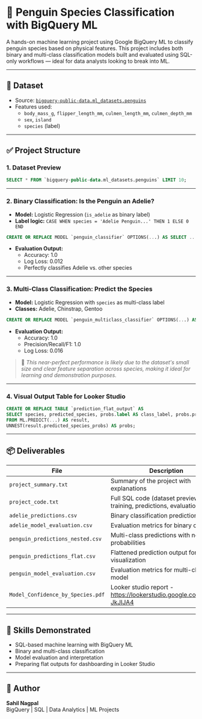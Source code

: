 # 🐧 Penguin Species Classification with BigQuery ML

A hands-on machine learning project using Google BigQuery ML to classify penguin species based on physical features. This project includes both binary and multi-class classification models built and evaluated using SQL-only workflows — ideal for data analysts looking to break into ML.

---

## 📁 Dataset
- Source: [`bigquery-public-data.ml_datasets.penguins`](https://console.cloud.google.com/marketplace/product/bigquery-public-data/ml-datasets)
- Features used:
  - `body_mass_g`, `flipper_length_mm`, `culmen_length_mm`, `culmen_depth_mm`
  - `sex`, `island`
  - `species` (label)

---

## ✅ Project Structure

### 1. Dataset Preview

```sql
SELECT * FROM `bigquery-public-data.ml_datasets.penguins` LIMIT 10;
```

---

### 2. Binary Classification: Is the Penguin an Adelie?

- **Model:** Logistic Regression (`is_adelie` as binary label)
- **Label logic:** `CASE WHEN species = 'Adelie Penguin...' THEN 1 ELSE 0 END`

```sql
CREATE OR REPLACE MODEL `penguin_classifier` OPTIONS(...) AS SELECT ...
```

- **Evaluation Output:**
  - Accuracy: 1.0
  - Log Loss: 0.012
  - Perfectly classifies Adelie vs. other species

---

### 3. Multi-Class Classification: Predict the Species

- **Model:** Logistic Regression with `species` as multi-class label
- **Classes:** Adelie, Chinstrap, Gentoo

```sql
CREATE OR REPLACE MODEL `penguin_multiclass_classifier` OPTIONS(...) AS SELECT ...
```

- **Evaluation Output:**
  - Accuracy: 1.0
  - Precision/Recall/F1: 1.0
  - Log Loss: 0.016

> 📌 *This near-perfect performance is likely due to the dataset's small size and clear feature separation across species, making it ideal for learning and demonstration purposes.*

---

### 4. Visual Output Table for Looker Studio

```sql
CREATE OR REPLACE TABLE `prediction_flat_output` AS
SELECT species, predicted_species, probs.label AS class_label, probs.prob AS class_probability
FROM ML.PREDICT(...) AS result,
UNNEST(result.predicted_species_probs) AS probs;
```

---

## 📦 Deliverables

| File | Description |
|------|-------------|
| `project_summary.txt` | Summary of the project with explanations |
| `project_code.txt` | Full SQL code (dataset preview, training, predictions, evaluation) |
| `adelie_predictions.csv` | Binary classification predictions |
| `adelie_model_evaluation.csv` | Evaluation metrics for binary classifier |
| `penguin_predictions_nested.csv` | Multi-class predictions with nested probabilities |
| `penguin_predictions_flat.csv` | Flattened prediction output for visualization |
| `penguin_model_evaluation.csv` | Evaluation metrics for multi-class model |
| `Model_Confidence_by_Species.pdf` | Looker studio report - https://lookerstudio.google.com/s/vNj-JkJIJA4 |

---

## 🧠 Skills Demonstrated

- SQL-based machine learning with BigQuery ML
- Binary and multi-class classification
- Model evaluation and interpretation
- Preparing flat outputs for dashboarding in Looker Studio

---

## 👤 Author

**Sahil Nagpal**  
BigQuery | SQL | Data Analytics | ML Projects